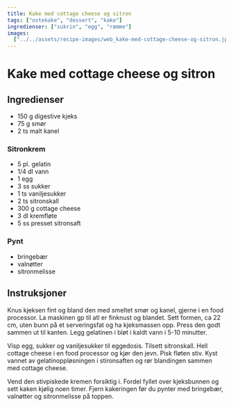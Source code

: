 ```yaml
---
title: Kake med cottage cheese og sitron
tags: ["ostekake", "dessert", "kake"]
ingredienser: ["sukrin", "egg", "rømme"]
images:
  ["../../assets/recipe-images/web_kake-med-cottage-cheese-og-sitron.jpg"]
---
```


# Kake med cottage cheese og sitron

## Ingredienser

- 150 g digestive kjeks
- 75 g smør
- 2 ts malt kanel

### Sitronkrem

- 5 pl. gelatin
- 1/4 dl vann
- 1 egg
- 3 ss sukker
- 1 ts vaniljesukker
- 2 ts sitronskall
- 300 g cottage cheese
- 3 dl kremfløte
- 5 ss presset sitronsaft

### Pynt

- bringebær
- valnøtter
- sitronmelisse

## Instruksjoner

Knus kjeksen fint og bland den med smeltet smør og kanel, gjerne i en food processor. La maskinen gp til atl er finknust og blandet. Sett formen, ca 22 cm, uten bunn på et serveringsfat og ha kjeksmassen opp. Press den godt sammen ut til kanten. Legg gelatinen i bløt i kaldt vann i 5-10 minutter.

Visp egg, sukker og vaniljesukker til eggedosis. Tilsett sitronskall. Hell cottage cheese i en food processor og kjør den jevn. Pisk fløten stiv. Kyst vannet av gelatinoppløsningen i stironsaften og rør blandingen sammen med cottage cheese.

Vend den stivpiskede kremen forsiktig i. Fordel fyllet over kjeksbunnen og sett kaken kjølig noen timer. Fjern kakeringen før du pynter med bringebær, valnøtter og sitronmelisse på toppen.
